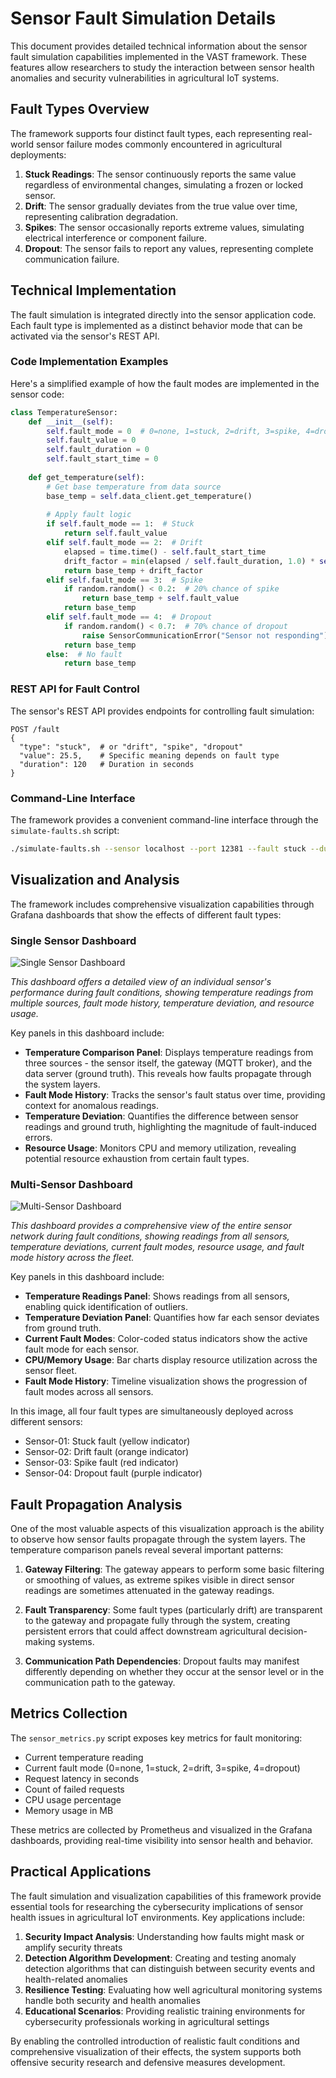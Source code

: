 # Sensor Fault Simulation Details

This document provides detailed technical information about the sensor fault simulation capabilities implemented in the VAST framework. These features allow researchers to study the interaction between sensor health anomalies and security vulnerabilities in agricultural IoT systems.

## Fault Types Overview

The framework supports four distinct fault types, each representing real-world sensor failure modes commonly encountered in agricultural deployments:

1. **Stuck Readings**: The sensor continuously reports the same value regardless of environmental changes, simulating a frozen or locked sensor.
2. **Drift**: The sensor gradually deviates from the true value over time, representing calibration degradation.
3. **Spikes**: The sensor occasionally reports extreme values, simulating electrical interference or component failure.
4. **Dropout**: The sensor fails to report any values, representing complete communication failure.

## Technical Implementation

The fault simulation is integrated directly into the sensor application code. Each fault type is implemented as a distinct behavior mode that can be activated via the sensor's REST API.

### Code Implementation Examples

Here's a simplified example of how the fault modes are implemented in the sensor code:

```python
class TemperatureSensor:
    def __init__(self):
        self.fault_mode = 0  # 0=none, 1=stuck, 2=drift, 3=spike, 4=dropout
        self.fault_value = 0
        self.fault_duration = 0
        self.fault_start_time = 0
        
    def get_temperature(self):
        # Get base temperature from data source
        base_temp = self.data_client.get_temperature()
        
        # Apply fault logic
        if self.fault_mode == 1:  # Stuck
            return self.fault_value
        elif self.fault_mode == 2:  # Drift
            elapsed = time.time() - self.fault_start_time
            drift_factor = min(elapsed / self.fault_duration, 1.0) * self.fault_value
            return base_temp + drift_factor
        elif self.fault_mode == 3:  # Spike
            if random.random() < 0.2:  # 20% chance of spike
                return base_temp + self.fault_value
            return base_temp
        elif self.fault_mode == 4:  # Dropout
            if random.random() < 0.7:  # 70% chance of dropout
                raise SensorCommunicationError("Sensor not responding")
            return base_temp
        else:  # No fault
            return base_temp
```

### REST API for Fault Control

The sensor's REST API provides endpoints for controlling fault simulation:

```
POST /fault
{
  "type": "stuck",  # or "drift", "spike", "dropout"
  "value": 25.5,    # Specific meaning depends on fault type
  "duration": 120   # Duration in seconds
}
```

### Command-Line Interface

The framework provides a convenient command-line interface through the `simulate-faults.sh` script:

```bash
./simulate-faults.sh --sensor localhost --port 12381 --fault stuck --duration 130
```

## Visualization and Analysis

The framework includes comprehensive visualization capabilities through Grafana dashboards that show the effects of different fault types:

### Single Sensor Dashboard

![Single Sensor Dashboard](../images/garafana_dashboard_during_various_sensor_faults_001.PNG)

*This dashboard offers a detailed view of an individual sensor's performance during fault conditions, showing temperature readings from multiple sources, fault mode history, temperature deviation, and resource usage.*

Key panels in this dashboard include:

- **Temperature Comparison Panel**: Displays temperature readings from three sources - the sensor itself, the gateway (MQTT broker), and the data server (ground truth). This reveals how faults propagate through the system layers.
- **Fault Mode History**: Tracks the sensor's fault status over time, providing context for anomalous readings.
- **Temperature Deviation**: Quantifies the difference between sensor readings and ground truth, highlighting the magnitude of fault-induced errors.
- **Resource Usage**: Monitors CPU and memory utilization, revealing potential resource exhaustion from certain fault types.

### Multi-Sensor Dashboard

![Multi-Sensor Dashboard](../images/grafana_all_sensors.png)

*This dashboard provides a comprehensive view of the entire sensor network during fault conditions, showing readings from all sensors, temperature deviations, current fault modes, resource usage, and fault mode history across the fleet.*

Key panels in this dashboard include:

- **Temperature Readings Panel**: Shows readings from all sensors, enabling quick identification of outliers.
- **Temperature Deviation Panel**: Quantifies how far each sensor deviates from ground truth.
- **Current Fault Modes**: Color-coded status indicators show the active fault mode for each sensor.
- **CPU/Memory Usage**: Bar charts display resource utilization across the sensor fleet.
- **Fault Mode History**: Timeline visualization shows the progression of fault modes across all sensors.

In this image, all four fault types are simultaneously deployed across different sensors:
- Sensor-01: Stuck fault (yellow indicator)
- Sensor-02: Drift fault (orange indicator)
- Sensor-03: Spike fault (red indicator)
- Sensor-04: Dropout fault (purple indicator)

## Fault Propagation Analysis

One of the most valuable aspects of this visualization approach is the ability to observe how sensor faults propagate through the system layers. The temperature comparison panels reveal several important patterns:

1. **Gateway Filtering**: The gateway appears to perform some basic filtering or smoothing of values, as extreme spikes visible in direct sensor readings are sometimes attenuated in the gateway readings.

2. **Fault Transparency**: Some fault types (particularly drift) are transparent to the gateway and propagate fully through the system, creating persistent errors that could affect downstream agricultural decision-making systems.

3. **Communication Path Dependencies**: Dropout faults may manifest differently depending on whether they occur at the sensor level or in the communication path to the gateway.

## Metrics Collection

The `sensor_metrics.py` script exposes key metrics for fault monitoring:

- Current temperature reading
- Current fault mode (0=none, 1=stuck, 2=drift, 3=spike, 4=dropout)
- Request latency in seconds
- Count of failed requests
- CPU usage percentage
- Memory usage in MB

These metrics are collected by Prometheus and visualized in the Grafana dashboards, providing real-time visibility into sensor health and behavior.

## Practical Applications

The fault simulation and visualization capabilities of this framework provide essential tools for researching the cybersecurity implications of sensor health issues in agricultural IoT environments. Key applications include:

1. **Security Impact Analysis**: Understanding how faults might mask or amplify security threats
2. **Detection Algorithm Development**: Creating and testing anomaly detection algorithms that can distinguish between security events and health-related anomalies
3. **Resilience Testing**: Evaluating how well agricultural monitoring systems handle both security and health anomalies
4. **Educational Scenarios**: Providing realistic training environments for cybersecurity professionals working in agricultural settings

By enabling the controlled introduction of realistic fault conditions and comprehensive visualization of their effects, the system supports both offensive security research and defensive measures development.